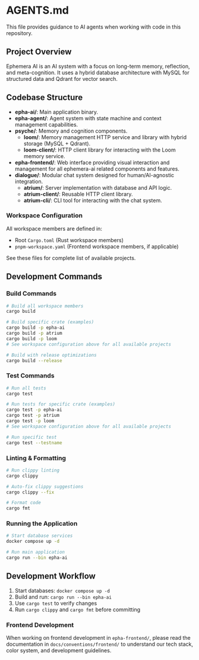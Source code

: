 # AGENTS.md

This file provides guidance to AI agents when working with code in this repository.

## Project Overview

Ephemera AI is an AI system with a focus on long-term memory, reflection, and meta-cognition. It uses a hybrid database architecture with MySQL for structured data and Qdrant for vector search.

## Codebase Structure

- **epha-ai/**: Main application binary.
- **epha-agent/**: Agent system with state machine and context management capabilities.
- **psyche/**: Memory and cognition components.
  - **loom/**: Memory management HTTP service and library with hybrid storage (MySQL + Qdrant).
  - **loom-client/**: HTTP client library for interacting with the Loom memory service.
- **epha-frontend/**: Web interface providing visual interaction and management for all ephemera-ai related components and features.
- **dialogue/**: Modular chat system designed for human/AI-agnostic integration.
  - **atrium/**: Server implementation with database and API logic.
  - **atrium-client/**: Reusable HTTP client library.
  - **atrium-cli/**: CLI tool for interacting with the chat system.

### Workspace Configuration

All workspace members are defined in:
- Root `Cargo.toml` (Rust workspace members)
- `pnpm-workspace.yaml` (Frontend workspace members, if applicable)

See these files for complete list of available projects.

## Development Commands

### Build Commands
```bash
# Build all workspace members
cargo build

# Build specific crate (examples)
cargo build -p epha-ai
cargo build -p atrium
cargo build -p loom
# See workspace configuration above for all available projects

# Build with release optimizations
cargo build --release
```

### Test Commands
```bash
# Run all tests
cargo test

# Run tests for specific crate (examples)
cargo test -p epha-ai
cargo test -p atrium
cargo test -p loom
# See workspace configuration above for all available projects

# Run specific test
cargo test --testname
```

### Linting & Formatting
```bash
# Run clippy linting
cargo clippy

# Auto-fix clippy suggestions
cargo clippy --fix

# Format code
cargo fmt
```

### Running the Application
```bash
# Start database services
docker compose up -d

# Run main application
cargo run --bin epha-ai
```

## Development Workflow

1. Start databases: `docker compose up -d`
2. Build and run: `cargo run --bin epha-ai`
3. Use `cargo test` to verify changes
4. Run `cargo clippy` and `cargo fmt` before committing

### Frontend Development

When working on frontend development in `epha-frontend/`, please read the documentation in `docs/conventions/frontend/` to understand our tech stack, color system, and development guidelines.
